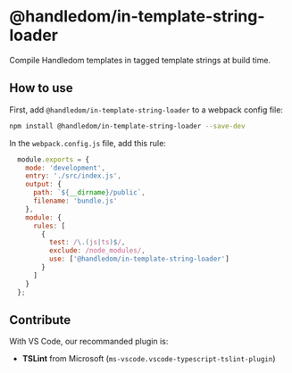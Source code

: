 # @handledom/in-template-string-loader

Compile Handledom templates in tagged template strings at build time.

## How to use

First, add `@handledom/in-template-string-loader` to a webpack config file:

```sh
npm install @handledom/in-template-string-loader --save-dev
```

In the `webpack.config.js` file, add this rule:

```js
  module.exports = {
    mode: 'development',
    entry: './src/index.js',
    output: {
      path: `${__dirname}/public`,
      filename: 'bundle.js'
    },
    module: {
      rules: [
        {
          test: /\.(js|ts)$/,
          exclude: /node_modules/,
          use: ['@handledom/in-template-string-loader']
        }
      ]
    }
  };
```

## Contribute

With VS Code, our recommanded plugin is:

* **TSLint** from Microsoft (`ms-vscode.vscode-typescript-tslint-plugin`)
